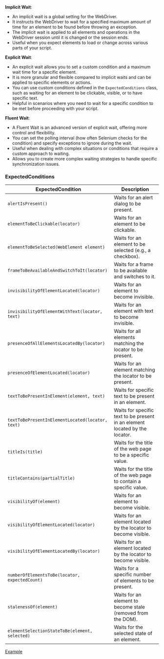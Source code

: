 
**Implicit Wait**:

- An implicit wait is a global setting for the WebDriver.
- It instructs the WebDriver to wait for a specified maximum amount of time for an element to be found before throwing an exception.
- The implicit wait is applied to all elements and operations in the WebDriver session until it is changed or the session ends.
- Useful when you expect elements to load or change across various parts of your script.

**Explicit Wait**:

- An explicit wait allows you to set a custom condition and a maximum wait time for a specific element.
- It is more granular and flexible compared to implicit waits and can be applied to specific elements or actions.
- You can use custom conditions defined in the `ExpectedConditions` class, such as waiting for an element to be clickable, visible, or to have specific text.
- Helpful in scenarios where you need to wait for a specific condition to be met before proceeding with your script.

**Fluent Wait**:

- A Fluent Wait is an advanced version of explicit wait, offering more control and flexibility.
- You can set the polling interval (how often Selenium checks for the condition) and specify exceptions to ignore during the wait.
- Useful when dealing with complex situations or conditions that require a custom approach to waiting.
- Allows you to create more complex waiting strategies to handle specific synchronization issues.

### ExpectedConditions

| ExpectedCondition                    | Description                                           |
|-------------------------------------|-------------------------------------------------------|
| `alertIsPresent()`                   | Waits for an alert dialog to be present.             |
| `elementToBeClickable(locator)`     | Waits for an element to be clickable.                |
| `elementToBeSelected(WebElement element)` | Waits for an element to be selected (e.g., a checkbox). |
| `frameToBeAvailableAndSwitchToIt(locator)` | Waits for a frame to be available and switches to it. |
| `invisibilityOfElementLocated(locator)` | Waits for an element to become invisible.          |
| `invisibilityOfElementWithText(locator, text)` | Waits for an element with text to become invisible.  |
| `presenceOfAllElementsLocatedBy(locator)` | Waits for all elements matching the locator to be present. |
| `presenceOfElementLocated(locator)`   | Waits for an element matching the locator to be present. |
| `textToBePresentInElement(element, text)` | Waits for specific text to be present in an element. |
| `textToBePresentInElementLocated(locator, text)` | Waits for specific text to be present in an element located by the locator. |
| `titleIs(title)`                     | Waits for the title of the web page to be a specific value. |
| `titleContains(partialTitle)`        | Waits for the title of the web page to contain a specific value. |
| `visibilityOf(element)`              | Waits for an element to become visible.               |
| `visibilityOfElementLocated(locator)` | Waits for an element located by the locator to become visible. |
| `visibilityOfElementLocatedBy(locator)` | Waits for an element located by the locator to become visible. |
| `numberOfElementsToBe(locator, expectedCount)` | Waits for a specific number of elements to be present. |
| `stalenessOf(element)`               | Waits for an element to become stale (removed from the DOM). |
| `elementSelectionStateToBe(element, selected)` | Waits for the selected state of an element.  |


[Example](notes.md)